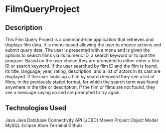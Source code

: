# FilmQueryProject

## Description
This Film Query Project is a command-line application that retrieves and displays film data.  It is menu-based allowing the user to choose actions and submit query data. The user is presented with a menu and is given the options to search films via its numeric ID, a search keyword or to quit the program.  Based on the user choice they are prompted to either enter a film ID or search keyword. If the user searched by film ID and the film is found, its title, language, year, rating, description, and a list of actors in its cast are displayed. If the user looks up a film by search keyword they see a list of films, in the previously stated format, for which the search term was found anywhere in the title or description. If the film or films are not found, they see a message saying so and are prompted to try again.

## Technologies Used
Java
Java Database Connectivity API (JDBC)
Maven Project Object Model
MySQL
Eclipse
Atom
Terminal
Github



